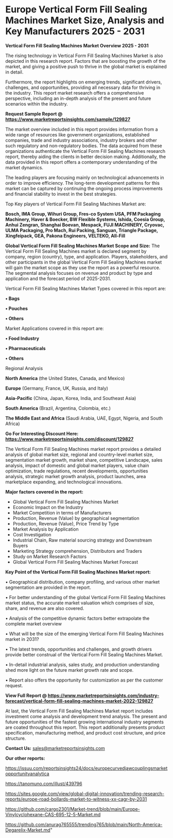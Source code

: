 # Europe Vertical Form Fill Sealing Machines Market Size, Analysis and Key Manufacturers 2025 - 2031

<Strong> Vertical Form Fill Sealing Machines Market Overview 2025 - 2031</strong>

The rising technology in Vertical Form Fill Sealing Machines Market is also depicted in this research report. Factors that are boosting the growth of the market, and giving a positive push to thrive in the global market is explained in detail.

Furthermore, the report highlights on emerging trends, significant drivers, challenges, and opportunities, providing all necessary data for thriving in the industry. This report market research offers a comprehensive perspective, including an in-depth analysis of the present and future scenarios within the industry.

<strong>Request Sample Report @ <a href=https://www.marketreportsinsights.com/sample/129827>https://www.marketreportsinsights.com/sample/129827</a></strong>

The market overview included in this report provides information from a wide range of resources like government organizations, established companies, trade and industry associations, industry brokers and other such regulatory and non-regulatory bodies. The data acquired from these organizations authenticate the Vertical Form Fill Sealing Machines research report, thereby aiding the clients in better decision making. Additionally, the data provided in this report offers a contemporary understanding of the market dynamics.

The leading players are focusing mainly on technological advancements in order to improve efficiency. The long-term development patterns for this market can be captured by continuing the ongoing process improvements and financial stability to invest in the best strategies.

Top Key players of Vertical Form Fill Sealing Machines Market are:

<strong>Bosch, IMA Group, Wihuri Group, Fres-co System USA, PFM Packaging Machinery, Haver & Boecker, BW Flexible Systems, Ishida, Coesia Group, Anhui Zengran, Shanghai Boevan, Mespack, FUJI MACHINERY, Cryovac, ULMA Packaging, Pro Mach, Rui Packing, Sanguan, Triangle Package, Xingfeipack, GEA, Pakona Engineers, VELTEKO, All-Fill</strong>

<strong><b>Global Vertical Form Fill Sealing Machines Market Scope and Size:</b></strong>
The Vertical Form Fill Sealing Machines market is declared segment by company, region (country), type, and application. Players, stakeholders, and other participants in the global Vertical Form Fill Sealing Machines market will gain the market scope as they use the report as a powerful resource. The segmental analysis focuses on revenue and product by type and application and the forecast period of 2025-2031.

Vertical Form Fill Sealing Machines Market Types covered in this report are:

<strong>• Bags

• Pouches

• Others</strong>

Market Applications covered in this report are:

<strong>• Food Industry

• Pharmaceuticals

• Others</strong> 

Regional Analysis

<strong>North America</strong> (the United States, Canada, and Mexico)

<strong>Europe</strong> (Germany, France, UK, Russia, and Italy)

<strong>Asia-Pacific</strong> (China, Japan, Korea, India, and Southeast Asia)

<strong>South America</strong> (Brazil, Argentina, Colombia, etc.)

<strong>The Middle East and Africa</strong> (Saudi Arabia, UAE, Egypt, Nigeria, and South Africa)

<strong>Go For Interesting Discount Here: <a href=https://www.marketreportsinsights.com/discount/129827>https://www.marketreportsinsights.com/discount/129827</a></strong>

The Vertical Form Fill Sealing Machines market report provides a detailed analysis of global market size, regional and country-level market size, segmentation market growth, market share, competitive Landscape, sales analysis, impact of domestic and global market players, value chain optimization, trade regulations, recent developments, opportunities analysis, strategic market growth analysis, product launches, area marketplace expanding, and technological innovations.

<strong><b>Major factors covered in the report:</b></strong>
<ul>
  <li>Global Vertical Form Fill Sealing Machines Market </li>
  <li>Economic Impact on the Industry</li>
  <li>Market Competition in terms of Manufacturers</li>
  <li>Production, Revenue (Value) by geographical segmentation</li>
  <li>Production, Revenue (Value), Price Trend by Type</li>
  <li>Market Analysis by Application</li>
  <li>Cost Investigation</li>
  <li>Industrial Chain, Raw material sourcing strategy and Downstream Buyers</li>
  <li>Marketing Strategy comprehension, Distributors and Traders</li>
  <li>Study on Market Research Factors</li>
  <li>Global Vertical Form Fill Sealing Machines Market Forecast</li>
</ul>

<strong><b>Key Point of the Vertical Form Fill Sealing Machines Market report:</b></strong>

• Geographical distribution, company profiling, and various other market segmentation are provided in the report.

• For better understanding of the global Vertical Form Fill Sealing Machines market status, the accurate market valuation which comprises of size, share, and revenue are also covered.

• Analysis of the competitive dynamic factors better extrapolate the complete market overview

• What will be the size of the emerging Vertical Form Fill Sealing Machines market in 2031?

• The latest trends, opportunities and challenges, and growth drivers provide better construal of the Vertical Form Fill Sealing Machines Market.

• In-detail industrial analysis, sales study, and production understanding shed more light on the future market growth rate and scope.

• Report also offers the opportunity for customization as per the customer request.

<strong><b>View Full Report @ <a href=https://www.marketreportsinsights.com/industry-forecast/vertical-form-fill-sealing-machines-market-2022-129827>https://www.marketreportsinsights.com/industry-forecast/vertical-form-fill-sealing-machines-market-2022-129827</a></b></strong>


At last, the Vertical Form Fill Sealing Machines Market report includes investment come analysis and development trend analysis. The present and future opportunities of the fastest growing international industry segments are coated throughout this report. This report additionally presents product specification, manufacturing method, and product cost structure, and price structure.

<strong>Contact Us:</strong>
sales@marketreportsinsights.com

<strong>Our other reports:</strong>

<a href=https://issuu.com/reportsinsights24/docs/europecurvedjawcouplingsmarketopportunityanalytica>https://issuu.com/reportsinsights24/docs/europecurvedjawcouplingsmarketopportunityanalytica</a>

<a href=https://tanomuno.com/illust/439796>https://tanomuno.com/illust/439796</a>

<a href=https://sites.google.com/view/global-digital-innovation/trending-research-reports/europe-road-bollards-market-to-witness-xx-cagr-by-2031>https://sites.google.com/view/global-digital-innovation/trending-research-reports/europe-road-bollards-market-to-witness-xx-cagr-by-2031</a>

<a href=https://github.com/cargo2301/Market-trend/blob/main/Europe-Vinylcyclohexane-CAS-695-12-5-Market.md>https://github.com/cargo2301/Market-trend/blob/main/Europe-Vinylcyclohexane-CAS-695-12-5-Market.md</a>

<a href=https://github.com/anurag765555/trending765/blob/main/North-America-Degarelix-Market.md>https://github.com/anurag765555/trending765/blob/main/North-America-Degarelix-Market.md</a>"
